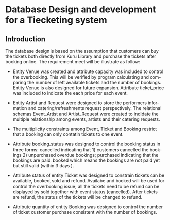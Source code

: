# Database Design and development for a Tiecketing system

## Introduction

The database design is based on the assumption that customers can buy the tickets both directly from Kuru Library and purchase the tickets after booking online.  The requirement meet will be illustrate as follow:
- Entity Venue was created and attribute capacity was included to control the overbooking. This will be verified by program calculating and com-paring the number of left available tickets and the number of bookings. Entity Venue is also designed for future expansion. Attribute ticket_price was included to indicate the each price for each event.

- Entity Artist and Request were designed to store the performers infor-mation and catering/refreshments request perspectively. The relational schemas Event_Artist and Artist_Request were created to indidate the multiple relationship among events, artists and their catering requests.

- The multiplicity constraints among Event, Ticket and Booking restrict that a booking can only contatin tickets to one event.

- Attribute booking_status was designed to control the booking status in three forms:  cancelled indicating that 1) customers cancelled the book-ings 2) unpurchased overdue bookings; purchased indicating that the bookings are paid. booked which means the bookings are not paid yet but still valid (within 3 days ).

- Attribute status of entity Ticket was designed to constrain tickets can be available, booked, sold and refund.  Availabe and booked will be used for control the overbooking issue; all the tickets need to be refund can be displayed by sold together with event status (cancelled). After tickets are refund, the status of the tickets will be changed to refund.

- Attribute quantity of entity Booking was designed to control the number of ticket customer purchase consistent with the number of bookings.
